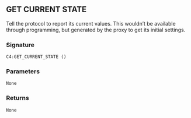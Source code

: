 ## GET CURRENT STATE

Tell the protocol to report its current values. This wouldn’t be available through programming, but generated by the proxy to get its initial settings.


### Signature

`C4:GET_CURRENT_STATE ()`


### Parameters

`None`


### Returns

`None`
